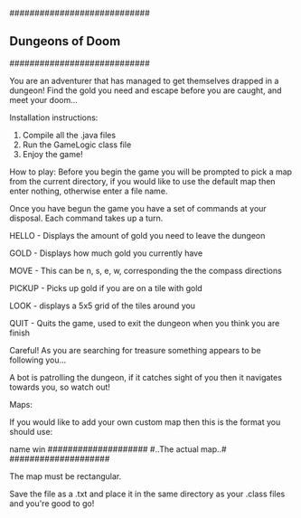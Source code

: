 ############################
##    Dungeons of Doom    ##
############################

You are an adventurer that has managed to get themselves drapped in a dungeon!
Find the gold you need and escape before you are caught, and meet your doom...

Installation instructions:
1. Compile all the .java files
2. Run the GameLogic class file
3. Enjoy the game!

How to play:
Before you begin the game you will be prompted to pick a map from the current directory,
if you would like to use the default map then enter nothing, otherwise enter a file name.

Once you have begun the game you have a set of commands at your disposal.
Each command takes up a turn.

HELLO - Displays the amount of gold you need to leave the dungeon

GOLD - Displays how much gold you currently have

MOVE <direction> - This can be n, s, e, w, corresponding the the compass directions

PICKUP - Picks up gold if you are on a tile with gold

LOOK - displays a 5x5 grid of the tiles around you

QUIT - Quits the game, used to exit the dungeon when you think you are finish


Careful! As you are searching for treasure something appears to be following you...

A bot is patrolling the dungeon, if it catches sight of you then it navigates towards you, so watch out!


Maps:

If you would like to add your own custom map then this is the format you should use:

name <map name>
win <gold required to win>
####################
#..The actual map..#
####################

The map must be rectangular.

Save the file as a .txt and place it in the same directory as your .class files and you're good to go!






